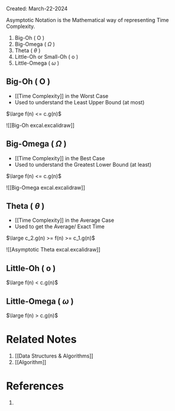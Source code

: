 Created: March-22-2024

Asymptotic Notation is the Mathematical way of representing Time Complexity.

1. Big-Oh ( O )
2. Big-Omega ( $\Omega$ )
3. Theta ( $\theta$ )
4. Little-Oh or Small-Oh ( o )
5. Little-Omega ( $\omega$ )
## Big-Oh ( O )

- [[Time Complexity]] in the Worst Case
- Used to understand the Least Upper Bound (at most)

$\large f(n) <= c.g(n)$

![[Big-Oh excal.excalidraw]]
## Big-Omega ( $\Omega$ )

- [[Time Complexity]] in the Best Case
- Used to understand the Greatest Lower Bound (at least)

$\large f(n) <= c.g(n)$

![[Big-Omega excal.excalidraw]]
## Theta ( $\theta$ )

- [[Time Complexity]] in the Average Case
- Used to get the Average/ Exact Time

$\large c_2.g(n) >= f(n) >= c_1.g(n)$

![[Asymptotic Theta excal.excalidraw]]
## Little-Oh ( o )

$\large f(n) < c.g(n)$
## Little-Omega ( $\omega$ )

$\large f(n) > c.g(n)$

# Related Notes

1. [[Data Structures & Algorithms]]
2. [[Algorithm]]
# References

1. 